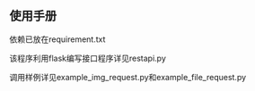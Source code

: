## 使用手册

依赖已放在requirement.txt

该程序利用flask编写接口程序详见restapi.py

调用样例详见example_img_request.py和example_file_request.py

